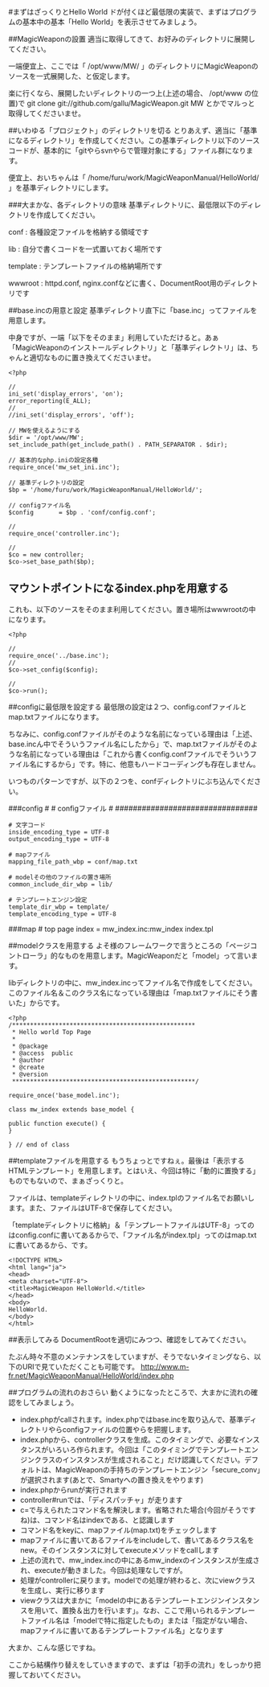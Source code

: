 #まずはざっくりとHello World
ドが付くほど最低限の実装で、まずはプログラムの基本中の基本「Hello World」を表示させてみましょう。

##MagicWeaponの設置
適当に取得してきて、お好みのディレクトリに展開してください。

一端便宜上、ここでは「 /opt/www/MW/ 」のディレクトリにMagicWeaponのソースを一式展開した、と仮定します。

楽に行くなら、展開したいディレクトリの一つ上(上述の場合、 /opt/www の位置)で
    git clone git://github.com/gallu/MagicWeapon.git MW
とかでマルっと取得してくださいませ。

##いわゆる「プロジェクト」のディレクトリを切る
とりあえず、適当に「基準になるディレクトリ」を作成してください。この基準ディレクトリ以下のソースコードが、基本的に「gitやらsvnやらで管理対象にする」ファイル群になります。

便宜上、おいちゃんは「 /home/furu/work/MagicWeaponManual/HelloWorld/ 」を基準ディレクトリにします。

###大まかな、各ディレクトリの意味
基準ディレクトリに、最低限以下のディレクトリを作成してください。

conf
: 各種設定ファイルを格納する領域です

lib
: 自分で書くコードを一式置いておく場所です

template
: テンプレートファイルの格納場所です

wwwroot
: httpd.conf, nginx.confなどに書く、DocumentRoot用のディレクトリです

##base.incの用意と設定
基準ディレクトリ直下に「base.inc」ってファイルを用意します。

中身ですが、一端「以下をそのまま」利用していただけると。あぁ「MagicWeaponのインストールディレクトリ」と「基準ディレクトリ」は、ちゃんと適切なものに置き換えてくださいませ。

    <?php
    
    //
    ini_set('display_errors', 'on');
    error_reporting(E_ALL);
    //
    //ini_set('display_errors', 'off');
    
    // MWを使えるようにする
    $dir = '/opt/www/MW';
    set_include_path(get_include_path() . PATH_SEPARATOR . $dir);
    
    // 基本的なphp.iniの設定各種
    require_once('mw_set_ini.inc');
    
    // 基準ディレクトリの設定
    $bp = '/home/furu/work/MagicWeaponManual/HelloWorld/';
    
    // configファイル名
    $config       = $bp . 'conf/config.conf';
    
    //
    require_once('controller.inc');
    
    //
    $co = new controller;
    $co->set_base_path($bp);

## マウントポイントになるindex.phpを用意する
これも、以下のソースをそのまま利用してください。置き場所はwwwrootの中になります。

    <?php
    
    //
    require_once('../base.inc');
    //
    $co->set_config($config);
    
    //
    $co->run();

##configに最低限を設定する
最低限の設定は２つ、config.confファイルとmap.txtファイルになります。

ちなみに、config.confファイルがそのような名前になっている理由は「上述、base.incん中でそういうファイル名にしたから」で、map.txtファイルがそのような名前になっている理由は「これから書くconfig.confファイルでそういうファイル名にするから」です。特に、他意もハードコーディングも存在しません。

いつものパターンですが、以下の２つを、confディレクトリにぶち込んでください。

###config
    #
    # configファイル
    #
    ################################
    
    # 文字コード
    inside_encoding_type = UTF-8
    output_encoding_type = UTF-8
    
    # mapファイル
    mapping_file_path_wbp = conf/map.txt
    
    # modelその他のファイルの置き場所
    common_include_dir_wbp = lib/
    
    # テンプレートエンジン設定
    template_dir_wbp = template/
    template_encoding_type = UTF-8


###map
    # top page
    index     =  mw_index.inc:mw_index index.tpl

##modelクラスを用意する
よそ様のフレームワークで言うところの「ページコントローラ」的なものを用意します。MagicWeaponだと「model」って言います。

libディレクトリの中に、mw_index.incってファイル名で作成をしてください。このファイル名＆このクラス名になっている理由は「map.txtファイルにそう書いた」からです。

    <?php
    /***************************************************
     * Hello world Top Page
     *
     * @package
     * @access  public
     * @author
     * @create
     * @version
     ***************************************************/
    
    require_once('base_model.inc');
    
    class mw_index extends base_model {
    
    public function execute() {
    }
    
    } // end of class


##templateファイルを用意する
もうちょっとですねぇ。最後は「表示するHTMLテンプレート」を用意します。とはいえ、今回は特に「動的に置換する」ものでもないので、まぁざっくりと。

ファイルは、templateディレクトリの中に、index.tplのファイル名でお願いします。また、ファイルはUTF-8で保存してください。

「templateディレクトリに格納」＆「テンプレートファイルはUTF-8」ってのはconfig.confに書いてあるからで、「ファイル名がindex.tpl」ってのはmap.txtに書いてあるから、です。

    <!DOCTYPE HTML>
    <html lang="ja">
    <head>
    <meta charset="UTF-8">
    <title>MagicWeapon HelloWorld.</title>
    </head>
    <body>
    HelloWorld.
    </body>
    </html>

##表示してみる
DocumentRootを適切にみつつ、確認をしてみてください。

たぶん時々不意のメンテナンスをしていますが、そうでないタイミングなら、以下のURIで見ていただくことも可能です。
<http://www.m-fr.net/MagicWeaponManual/HelloWorld/index.php>

##プログラムの流れのおさらい
動くようになったところで、大まかに流れの確認をしてみましょう。

* index.phpがcallされます。index.phpではbase.incを取り込んで、基準ディレクトリやらconfigファイルの位置やらを把握します。
* index.phpから、controllerクラスを生成。このタイミングで、必要なインスタンスがいろいろ作られます。今回は「このタイミングでテンプレートエンジンクラスのインスタンスが生成されること」だけ認識してください。デフォルトは、MagicWeaponの手持ちのテンプレートエンジン「secure_conv」が選択されます(あとで、Smartyへの置き換えをやります)
* index.phpからrunが実行されます
* controller#runでは、「ディスパッチャ」が走ります
* c=で与えられたコマンド名を解決します。省略された場合(今回がそうですね)は、コマンド名はindexである、と認識します
* コマンド名をkeyに、mapファイル(map.txt)をチェックします
* mapファイルに書いてあるファイルをincludeして、書いてあるクラス名をnew。そのインスタンスに対してexecuteメソッドをcallします
* 上述の流れで、mw_index.incの中にあるmw_indexのインスタンスが生成され、executeが動きました。今回は処理なしですが。
* 処理がcontrollerに戻ります。modelでの処理が終わると、次にviewクラスを生成し、実行に移ります
* viewクラスは大まかに「modelの中にあるテンプレートエンジンインスタンスを用いて、置換＆出力を行います」。なお、ここで用いられるテンプレートファイル名は「modelで特に指定したもの」または「指定がない場合、mapファイルに書いてあるテンプレートファイル名」となります

大まか、こんな感じですね。

ここから結構作り替えをしていきますので、まずは「初手の流れ」をしっかり把握しておいてください。
